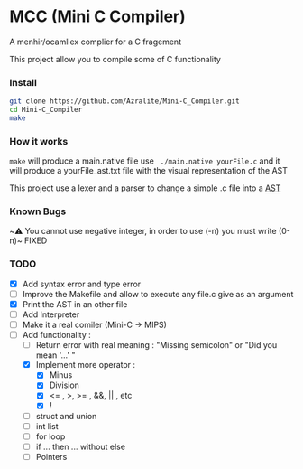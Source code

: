 # MCC (Mini C Compiler)
A menhir/ocamllex complier for a C fragement

This project allow you to compile some of C functionality

### Install

```bash
git clone https://github.com/Azralite/Mini-C_Compiler.git
cd Mini-C_Compiler
make
```

### How it works

```make``` will produce a main.native file
use ``` ./main.native yourFile.c``` and it will produce a yourFile_ast.txt file with the visual representation of the AST

This project use a lexer and a parser to change a simple .c file into a [AST](https://en.wikipedia.org/wiki/Abstract_syntax_tree)

### Known Bugs

~:warning: You cannot use negative integer, in order to use (-n) you must write (0-n)~ FIXED


### TODO

- [x] Add syntax error and type error
- [ ] Improve the Makefile and allow to execute any file.c give as an argument
- [x] Print the AST in an other file
- [ ] Add Interpreter
- [ ] Make it a real comiler (Mini-C -> MIPS)
- [ ] Add functionality :
  - [ ] Return error with real meaning : "Missing semicolon" or "Did you mean '...' "
  - [x] Implement more operator :
    - [x] Minus
    - [x] Division
    - [x] <= , >, >= , &&, || , etc
    - [x] !
  - [ ] struct and union
  - [ ] int list
  - [ ] for loop
  - [ ] if ... then ... without else
  - [ ] Pointers
